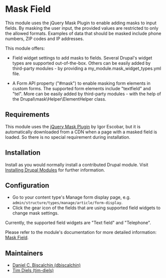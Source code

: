 # Mask Field

This module uses the jQuery Mask Plugin to enable adding masks to input fields.
By masking the user input, the provided values are restricted to only the
allowed formats. Examples of data that should be masked include phone numbers,
ZIP codes and IP addresses.

This module offers:

- Field widget settings to add masks to fields. Several Drupal's widget types
  are supported out-of-the-box. Others can be easily added by third-party
  modules - by providing a my_module.mask_widget_types.yml file.

- A Form API property ("#mask") to enable masking form elements in custom
  forms. The supported form elements include "textfield" and "tel". More can
  be easily added by third-party modules - with the help of the
  Drupal\mask\Helper\ElementHelper class.


## Requirements

This module uses the [jQuery Mask Plugin](https://igorescobar.github.io/jQuery-Mask-Plugin/)
by Igor Escobar, but it is automatically downloaded from a CDN when a page with
a masked field is loaded. So there is no special requirement during
installation.


## Installation

Install as you would normally install a contributed Drupal module. Visit
[Installing Drupal Modules](https://www.drupal.org/docs/extending-drupal/installing-drupal-modules)
for further information.


## Configuration

- Go to your content type's Manage form display page, e.g.
  `admin/structure/types/manage/article/form-display`.
- Click the gear icon of the fields that are using supported field widgets to
  change mask settings.

Currently, the supported field widgets are "Text field" and "Telephone".

Please refer to the module's documentation for more detailed information:
[Mask Field](https://www.drupal.org/docs/8/modules/mask-field).


## Maintainers

- [Daniel C. Biscalchin (dbiscalchin)](https://www.drupal.org/u/dbiscalchin)
- [Tim Diels (tim-diels)](https://www.drupal.org/u/tim-diels)
